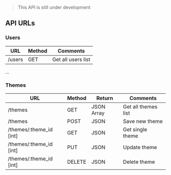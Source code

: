 > This API is still under development

## API URLs


### Users

| URL  | Method   | Comments  |
|---|---|---|
|  /users | GET  | Get all users list  |

...



### Themes

| URL  | Method  | Return | Comments  |
|---|---|---|---|
|  /themes | GET  | JSON Array | Get all themes list  |
|  /themes | POST  | JSON | Save new theme  |
|  /themes/:theme_id [int] | GET  | JSON  | Get single theme  |
|  /themes/:theme_id [int] | PUT  | JSON  | Update  theme  |
|  /themes/:theme_id [int] | DELETE  | JSON  | Delete theme  |

